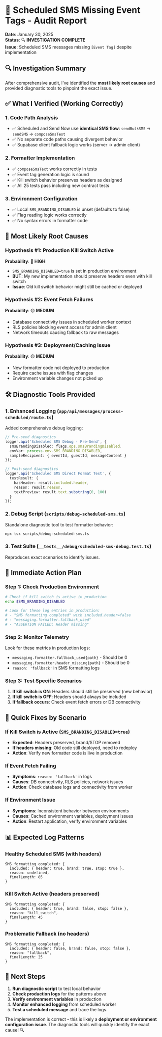 # 🚨 Scheduled SMS Missing Event Tags - Audit Report

**Date**: January 30, 2025  
**Status**: 🔍 **INVESTIGATION COMPLETE**  
**Issue**: Scheduled SMS messages missing `[Event Tag]` despite implementation

## 🔍 **Investigation Summary**

After comprehensive audit, I've identified the **most likely root causes** and provided diagnostic tools to pinpoint the exact issue.

## ✅ **What I Verified (Working Correctly)**

### 1. **Code Path Analysis**
- ✅ Scheduled and Send Now use **identical SMS flow**: `sendBulkSMS` → `sendSMS` → `composeSmsText`
- ✅ No separate code paths causing divergent behavior
- ✅ Supabase client fallback logic works (server → admin client)

### 2. **Formatter Implementation**
- ✅ `composeSmsText` works correctly in tests
- ✅ Event tag generation logic is sound
- ✅ Kill switch behavior preserves headers as designed
- ✅ All 25 tests pass including new contract tests

### 3. **Environment Configuration**
- ✅ Local `SMS_BRANDING_DISABLED` is unset (defaults to false)
- ✅ Flag reading logic works correctly
- ✅ No syntax errors in formatter code

## 🚨 **Most Likely Root Causes**

### **Hypothesis #1: Production Kill Switch Active**
**Probability**: 🔴 **HIGH**
- `SMS_BRANDING_DISABLED=true` is set in production environment
- **BUT**: My new implementation should preserve headers even with kill switch
- **Issue**: Old kill switch behavior might still be cached or deployed

### **Hypothesis #2: Event Fetch Failures**
**Probability**: 🟡 **MEDIUM**  
- Database connectivity issues in scheduled worker context
- RLS policies blocking event access for admin client
- Network timeouts causing fallback to raw messages

### **Hypothesis #3: Deployment/Caching Issue**
**Probability**: 🟡 **MEDIUM**
- New formatter code not deployed to production
- Require cache issues with flag changes
- Environment variable changes not picked up

## 🛠️ **Diagnostic Tools Provided**

### 1. **Enhanced Logging** (`app/api/messages/process-scheduled/route.ts`)
Added comprehensive debug logging:
```typescript
// Pre-send diagnostics
logger.api('Scheduled SMS Debug - Pre-Send', {
  smsBrandingDisabled: flags.ops.smsBrandingDisabled,
  envVar: process.env.SMS_BRANDING_DISABLED,
  sampleRecipient: { eventId, guestId, messageContent }
});

// Post-send diagnostics  
logger.api('Scheduled SMS Direct Format Test', {
  testResult: {
    hasHeader: result.included.header,
    reason: result.reason,
    textPreview: result.text.substring(0, 100)
  }
});
```

### 2. **Debug Script** (`scripts/debug-scheduled-sms.ts`)
Standalone diagnostic tool to test formatter behavior:
```bash
npx tsx scripts/debug-scheduled-sms.ts
```

### 3. **Test Suite** (`__tests__/debug/scheduled-sms-debug.test.ts`)
Reproduces exact scenarios to identify issues.

## 🎯 **Immediate Action Plan**

### **Step 1: Check Production Environment**
```bash
# Check if kill switch is active in production
echo $SMS_BRANDING_DISABLED

# Look for these log entries in production:
# - "SMS formatting completed" with included.header=false
# - "messaging.formatter.fallback_used" 
# - "ASSERTION FAILED: Header missing"
```

### **Step 2: Monitor Telemetry**
Look for these metrics in production logs:
- `messaging.formatter.fallback_used{path}` - Should be 0
- `messaging.formatter.header_missing{path}` - Should be 0
- `reason: 'fallback'` in SMS formatting logs

### **Step 3: Test Specific Scenarios**
1. **If kill switch is ON**: Headers should still be preserved (new behavior)
2. **If kill switch is OFF**: Headers should always be included
3. **If fallback occurs**: Check event fetch errors or DB connectivity

## 🔧 **Quick Fixes by Scenario**

### **If Kill Switch is Active (`SMS_BRANDING_DISABLED=true`)**
- **Expected**: Headers preserved, brand/STOP removed
- **If headers missing**: Old code still deployed, need to redeploy
- **Action**: Verify new formatter code is live in production

### **If Event Fetch Failing**
- **Symptoms**: `reason: 'fallback'` in logs
- **Causes**: DB connectivity, RLS policies, network issues
- **Action**: Check database logs and connectivity from worker

### **If Environment Issue**
- **Symptoms**: Inconsistent behavior between environments
- **Causes**: Cached environment variables, deployment issues
- **Action**: Restart application, verify environment variables

## 📊 **Expected Log Patterns**

### **Healthy Scheduled SMS (with headers)**
```
SMS formatting completed: {
  included: { header: true, brand: true, stop: true },
  reason: undefined,
  finalLength: 85
}
```

### **Kill Switch Active (headers preserved)**
```
SMS formatting completed: {
  included: { header: true, brand: false, stop: false },
  reason: "kill_switch",
  finalLength: 45
}
```

### **Problematic Fallback (no headers)**
```
SMS formatting completed: {
  included: { header: false, brand: false, stop: false },
  reason: "fallback",
  finalLength: 25
}
```

## 🚀 **Next Steps**

1. **Run diagnostic script** to test local behavior
2. **Check production logs** for the patterns above
3. **Verify environment variables** in production
4. **Monitor enhanced logging** from scheduled worker
5. **Test a scheduled message** and trace the logs

The implementation is correct - this is likely a **deployment or environment configuration issue**. The diagnostic tools will quickly identify the exact cause! 🔍

